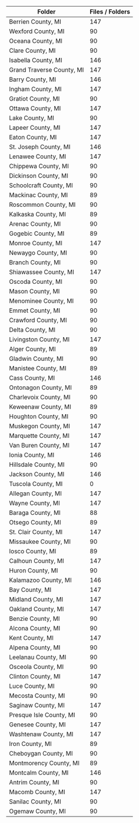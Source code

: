 | Folder                    |   Files / Folders |
|---------------------------|-------------------|
| Berrien County, MI        |               147 |
| Wexford County, MI        |                90 |
| Oceana County, MI         |                90 |
| Clare County, MI          |                90 |
| Isabella County, MI       |               146 |
| Grand Traverse County, MI |               147 |
| Barry County, MI          |               146 |
| Ingham County, MI         |               147 |
| Gratiot County, MI        |                90 |
| Ottawa County, MI         |               147 |
| Lake County, MI           |                90 |
| Lapeer County, MI         |               147 |
| Eaton County, MI          |               147 |
| St. Joseph County, MI     |               146 |
| Lenawee County, MI        |               147 |
| Chippewa County, MI       |                90 |
| Dickinson County, MI      |                90 |
| Schoolcraft County, MI    |                90 |
| Mackinac County, MI       |                89 |
| Roscommon County, MI      |                90 |
| Kalkaska County, MI       |                89 |
| Arenac County, MI         |                90 |
| Gogebic County, MI        |                89 |
| Monroe County, MI         |               147 |
| Newaygo County, MI        |                90 |
| Branch County, MI         |                90 |
| Shiawassee County, MI     |               147 |
| Oscoda County, MI         |                90 |
| Mason County, MI          |                90 |
| Menominee County, MI      |                90 |
| Emmet County, MI          |                90 |
| Crawford County, MI       |                90 |
| Delta County, MI          |                90 |
| Livingston County, MI     |               147 |
| Alger County, MI          |                89 |
| Gladwin County, MI        |                90 |
| Manistee County, MI       |                89 |
| Cass County, MI           |               146 |
| Ontonagon County, MI      |                89 |
| Charlevoix County, MI     |                90 |
| Keweenaw County, MI       |                89 |
| Houghton County, MI       |                90 |
| Muskegon County, MI       |               147 |
| Marquette County, MI      |               147 |
| Van Buren County, MI      |               147 |
| Ionia County, MI          |               146 |
| Hillsdale County, MI      |                90 |
| Jackson County, MI        |               146 |
| Tuscola County, MI        |                 0 |
| Allegan County, MI        |               147 |
| Wayne County, MI          |               147 |
| Baraga County, MI         |                88 |
| Otsego County, MI         |                89 |
| St. Clair County, MI      |               147 |
| Missaukee County, MI      |                90 |
| Iosco County, MI          |                89 |
| Calhoun County, MI        |               147 |
| Huron County, MI          |                90 |
| Kalamazoo County, MI      |               146 |
| Bay County, MI            |               147 |
| Midland County, MI        |               147 |
| Oakland County, MI        |               147 |
| Benzie County, MI         |                90 |
| Alcona County, MI         |                90 |
| Kent County, MI           |               147 |
| Alpena County, MI         |                90 |
| Leelanau County, MI       |                90 |
| Osceola County, MI        |                90 |
| Clinton County, MI        |               147 |
| Luce County, MI           |                90 |
| Mecosta County, MI        |                90 |
| Saginaw County, MI        |               147 |
| Presque Isle County, MI   |                90 |
| Genesee County, MI        |               147 |
| Washtenaw County, MI      |               147 |
| Iron County, MI           |                89 |
| Cheboygan County, MI      |                90 |
| Montmorency County, MI    |                89 |
| Montcalm County, MI       |               146 |
| Antrim County, MI         |                90 |
| Macomb County, MI         |               147 |
| Sanilac County, MI        |                90 |
| Ogemaw County, MI         |                90 |